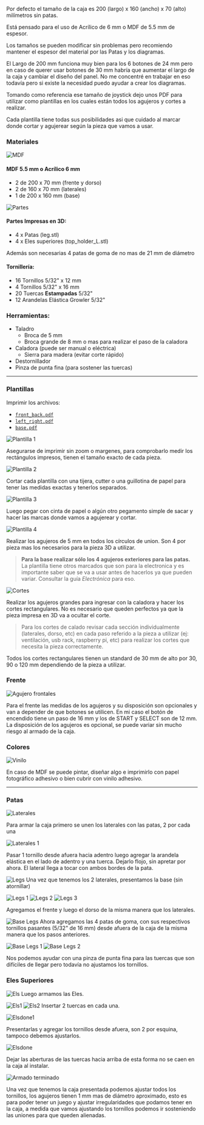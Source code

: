 [mdf]: /guide/box/mdf.jpg
[parts]: /guide/box/parts.jpg

[template1]: /guide/box/template1.jpg
[template2]: /guide/box/template2.jpg
[template3]: /guide/box/template3.jpg
[template4]: /guide/box/template4.jpg

[squarecuts]: /guide/box/squarecuts.jpg
[frontholes]: /guide/box/front_holes.jpg
[vinil]: /guide/box/vinil.jpg

[sideslegs]: /guide/box/sideslegs.jpg
[sideslegs1]: /guide/box/sideslegs1.jpg

[frontbacklegs]: /guide/box/frontbacklegs.jpg
[frontbacklegs1]: /guide/box/frontbacklegs1.jpg
[frontbacklegs2]: /guide/box/frontbacklegs2.jpg
[frontbacklegs3]: /guide/box/frontbacklegs3.jpg

[baselegs]: /guide/box/baselegs.jpg
[baselegs1]: /guide/box/baselegs1.jpg
[baselegs2]: /guide/box/baselegs2.jpg

[els]: /guide/box/els.jpg
[els1]: /guide/box/els1.jpg
[els2]: /guide/box/els2.jpg
[elsdone]: /guide/box/elsdone.jpg
[elsdone1]: /guide/box/elsdone1.jpg
[finishedbox]: /guide/box/finishedbox.jpg

[front_back]: /guide/box/front_back.pdf
[left_right]: /guide/box/left_right.pdf
[base]: /guide/box/base.pdf

Por defecto el tamaño de la caja es 200 (largo) x 160 (ancho) x 70 (alto) milímetros sin patas.

Está pensado para el uso de Acrílico de 6 mm o MDF de 5.5 mm de espesor.

Los tamaños se pueden modificar sin problemas pero recomiendo mantener el espesor del material por las Patas y los diagramas.

El Largo de 200 mm funciona muy bien para los 6 botones de 24 mm pero en caso de querer usar botones de 30 mm habría que aumentar el largo de la caja y cambiar el diseño del panel. No me concentré en trabajar en eso todavía pero si existe la necesidad puedo ayudar a crear los diagramas.

Tomando como referencia ese tamaño de joystick dejo unos PDF para utilizar como plantillas en los cuales están todos los agujeros y cortes a realizar. 

Cada plantilla tiene todas sus posibilidades asi que cuidado al marcar donde cortar y agujerear según la pieza que vamos a usar.

### Materiales  

![MDF][mdf]

#### MDF 5.5 mm o Acrílico 6 mm
* 2 de 200 x 70 mm (frente y dorso)
* 2 de 160 x 70 mm (laterales)
* 1 de 200 x 160 mm (base)

![Partes][parts]

#### Partes Impresas en 3D:
* 4 x Patas (leg.stl)
* 4 x Eles superiores (top_holder_L.stl)

Además son necesarias 4 patas de goma de no mas de 21 mm de diámetro

#### Tornillería:
* 16 Tornillos 5/32" x 12 mm
* 4 Tornillos 5/32" x 16 mm
* 20 Tuercas __Estampadas__ 5/32" 
* 12 Arandelas Elástica Growler 5/32"

### Herramientas:
* Taladro
  * Broca de 5 mm
  * Broca grande de 8 mm o mas para realizar el paso de la caladora
* Caladora (puede ser manual o eléctrica)
  * Sierra para madera (evitar corte rápido)
* Destornillador
* Pinza de punta fina (para sostener las tuercas)

------

### Plantillas 

Imprimir los archivos:
* [`front_back.pdf`][front_back]
* [`left_right.pdf`][left_right]
* [`base.pdf`][base]

![Plantilla 1][template1]

Asegurarse de imprimir sin zoom o margenes, para comprobarlo medir los rectángulos impresos, tienen el tamaño exacto de cada pieza.

![Plantilla 2][template2]

Cortar cada plantilla con una tijera, cutter o una guillotina de papel para tener las medidas exactas y tenerlos separados.

![Plantilla 3][template3]

Luego pegar con cinta de papel o algún otro pegamento simple de sacar y hacer las marcas donde vamos a agujerear y cortar.

![Plantilla 4][template4]

Realizar los agujeros de 5 mm en todos los círculos de union. Son 4 por pieza mas los necesarios para la pieza 3D a utilizar.

> __Para la base realizar sólo los 4 agujeros exteriores para las patas.__ La plantilla tiene otros marcados que son para la electronica y es importante saber que se va a usar antes de hacerlos ya que pueden variar. Consultar la guía *Electrónica* para eso.

![Cortes][squarecuts]

Realizar los agujeros grandes para ingresar con la caladora y hacer los cortes rectangulares. No es necesario que queden perfectos ya que la pieza impresa en 3D va a ocultar el corte.

> Para los cortes de calado revisar cada sección individualmente (laterales, dorso, etc) en cada paso referido a la pieza a utilizar (ej: ventilación, usb rack, raspberry pi, etc) para realizar los cortes que necesita la pieza correctamente.

Todos los cortes rectangulares tienen un standard de 30 mm de alto por 30, 90 o 120 mm dependiendo de la pieza a utilizar.

### Frente 

![Agujero frontales][frontholes]

Para el frente las medidas de los agujeros y su disposición son opcionales y van a depender de que botones se utilicen. En mi caso el botón de encendido tiene un paso de 16 mm y los de START y SELECT son de 12 mm. La disposición de los agujeros es opcional, se puede variar sin mucho riesgo al armado de la caja.

### Colores 

![Vinilo][vinil]

En caso de MDF se puede pintar, diseñar algo e imprimirlo con papel fotográfico adhesivo o bien cubrir con vinilo adhesivo.

---

### Patas 

![Laterales][sideslegs]

Para armar la caja primero se unen los laterales con las patas, 2 por cada una

![Laterales 1][sideslegs1]

Pasar 1 tornillo desde afuera hacia adentro luego agregar la arandela elástica en el lado de adentro y una tuerca. Dejarlo flojo, sin apretar por ahora. El lateral llega a tocar con ambos bordes de la pata.

![Legs][frontbacklegs]
Una vez que tenemos los 2 laterales, presentamos la base (sin atornillar)

![Legs 1][frontbacklegs1]
![Legs 2][frontbacklegs2]
![Legs 3][frontbacklegs3]

Agregamos el frente y luego el dorso de la misma manera que los laterales.

![Base Legs][baselegs]
Ahora agregamos las 4 patas de goma, con sus respectivos tornillos pasantes (5/32" de 16 mm) desde afuera de la caja de la misma manera que los pasos anteriores.

![Base Legs 1][baselegs1]
![Base Legs 2][baselegs2]

Nos podemos ayudar con una pinza de punta fina para las tuercas que son difíciles de llegar pero todavía no ajustamos los tornillos.

### Eles Superiores 

![Els][els]
Luego armamos las Eles.

![Els1][els1]
![Els2][els2]
Insertar 2 tuercas en cada una.

![Elsdone1][elsdone1]

Presentarlas y agregar los tornillos desde afuera, son 2 por esquina, tampoco debemos ajustarlos. 

![Elsdone][elsdone]

Dejar las aberturas de las tuercas hacia arriba de esta forma no se caen en la caja al instalar.

![Armado terminado][finishedbox]

Una vez que tenemos la caja presentada podemos ajustar todos los tornillos, los agujeros tienen 1 mm mas de diámetro aproximado, esto es para poder tener un juego y ajustar irregularidades que podamos tener en la caja, a medida que vamos ajustando los tornillos podemos ir sosteniendo las uniones para que queden alienadas.
